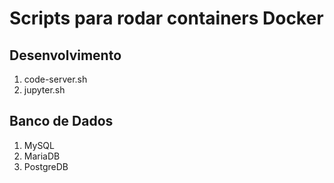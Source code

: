 # Scripts para rodar containers Docker

## Desenvolvimento

1. code-server.sh
2. jupyter.sh

## Banco de Dados

1. MySQL
2. MariaDB
3. PostgreDB

